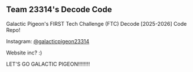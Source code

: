 ## Team 23314's Decode Code

Galactic Pigeon's FIRST Tech Challenge (FTC) Decode [2025-2026] Code Repo!

Instagram: [@galacticpigeon23314](https://www.instagram.com/galacticpigeon23314/?hl=en)

Website inc? :)

LET'S GO GALACTIC PIGEON!!!!!!!!